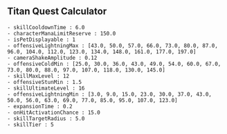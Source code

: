 ## Titan Quest Calculator

    - skillCooldownTime : 6.0
    - characterManaLimitReserve : 150.0
    - isPetDisplayable : 1
    - offensiveLightningMax : [43.0, 50.0, 57.0, 66.0, 73.0, 80.0, 87.0, 96.0, 104.0, 112.0, 123.0, 134.0, 148.0, 161.0, 177.0, 197.0]
    - cameraShakeAmplitude : 0.12
    - offensiveColdMin : [25.0, 30.0, 36.0, 43.0, 49.0, 54.0, 60.0, 67.0, 73.0, 80.0, 88.0, 97.0, 107.0, 118.0, 130.0, 145.0]
    - skillMaxLevel : 12
    - offensiveStunMin : 1.5
    - skillUltimateLevel : 16
    - offensiveLightningMin : [3.0, 9.0, 15.0, 23.0, 30.0, 37.0, 43.0, 50.0, 56.0, 63.0, 69.0, 77.0, 85.0, 95.0, 107.0, 123.0]
    - expansionTime : 0.2
    - onHitActivationChance : 15.0
    - skillTargetRadius : 5.0
    - skillTier : 5
